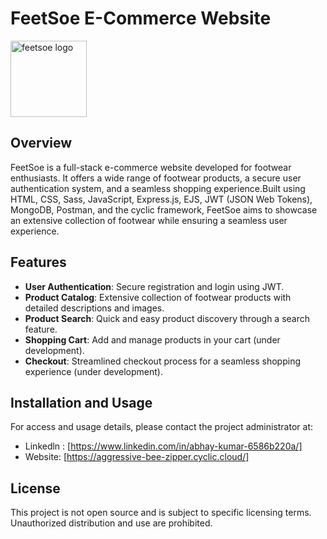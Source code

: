 # FeetSoe E-Commerce Website

<img width="122" alt="feetsoe logo" src="https://github.com/KumarAbhay98/FeetSoe/assets/92244303/440025b2-1e3e-4128-b97e-1bece1dab8eb">


## Overview

FeetSoe is a full-stack e-commerce website developed for footwear enthusiasts. It offers a wide range of footwear products, a secure user authentication system, and a seamless shopping experience.Built using HTML, CSS, Sass, JavaScript, Express.js, EJS, JWT (JSON Web Tokens), MongoDB, Postman, and the cyclic framework, FeetSoe aims to showcase an extensive collection of footwear while ensuring a seamless user experience.

## Features

- **User Authentication**: Secure registration and login using JWT.
- **Product Catalog**: Extensive collection of footwear products with detailed descriptions and images.
- **Product Search**: Quick and easy product discovery through a search feature.
- **Shopping Cart**: Add and manage products in your cart (under development).
- **Checkout**: Streamlined checkout process for a seamless shopping experience (under development).

## Installation and Usage

For access and usage details, please contact the project administrator at:
- Linkedln : [https://www.linkedin.com/in/abhay-kumar-6586b220a/]
- Website: [https://aggressive-bee-zipper.cyclic.cloud/]

## License

This project is not open source and is subject to specific licensing terms. Unauthorized distribution and use are prohibited.


